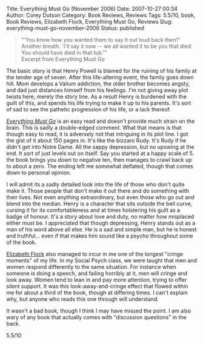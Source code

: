 Title: Everything Must Go (November 2006)
Date: 2007-10-27 00:34
Author: Corey Dutson
Category: Book Reviews, Reviews
Tags: 5.5/10, book, Book Reviews, Elizabeth Flock, Everything Must Go, Reviews
Slug: everything-must-go-november-2006
Status: published

> "'You know how you wanted them to say it out loud back then?' Another
> breath. 'I'll say it now -- we all wanted it to be you that died. You
> should have died in that tub.'"  
>  Excerpt from Everything Must Go

The basic story is that Henry Powell is blamed for the ruining of his
family at the tender age of seven. After this life-altering event, the
family goes down hill. Mom develops a Valium addiction, the older
brother becomes angsty, and dad just distances himself from his
feelings. I'm not giving away plot twists here, merely the story line.
As a result Henry is burdened with the guilt of this, and spends his
life trying to make it up to his parents. It's sort of sad to see the
pathetic progression of his life, or a lack thereof.

[*Everything Must
Go*](http://www.fantasticfiction.co.uk/f/elizabeth-flock/ "Everything Must Go")
is an easy read and doesn't provide much strain on the brain. This is
sadly a double-edged comment. What that means is that though easy to
read, it is adversely not that intriguing in its plot line. I got the
gist of it about 150 pages in. It's like the bizzaro Rudy. It's Rudy if
he didn't get into Notre Dame. All the sappy depression, but no upswing
at the end. It sort of just levels out on itself. Say you started at a
happy scale of 5. the book brings you down to negative ten, then manages
to crawl back up to about a zero. The ending left me somewhat deflated,
though that comes down to personal opinion.

I will admit its a sadly detailed look into the life of those who don't
quite make it. Those people that don't make it out there and do
something with their lives. Not even anything extraordinary, but even
those who go out and blend into the median. Henry is a character that
sits outside the bell curve, cursing it for its comfortableness and at
times holstering his guilt as a badge of honour. It's a story about love
and duty, no matter how misplaced either must be. I appreciated that
though depressing, Henry stands out as a man of his word above all else.
He is a sad and simple man, but he is honest and truthful... even if
that makes him sound like a psycho throughout some of the book.

[Elizabeth
Flock](http://www.fantasticfiction.co.uk/f/elizabeth-flock/ "Elizabeth Flock")
also managed to incur in me one of the longest "cringe moments" of my
life. In my Social Psych class, we were taught that men and women
respond differently to the same situation. For instance when someone is
doing a speech, and failing horribly at it, men will cringe and look
away. Women tend to lean in and pay more attention, trying to offer
silent support. It was this look-away-and-cringe effect that flowed
within me for about a third of the book, though at differing times. I
can't explain why, but anyone who reads this one through will
understand.

It wasn't a bad book, though I think I may have missed the point. I am
also wary of any book that actually comes with "discussion questions" in
the back.

5.5/10
